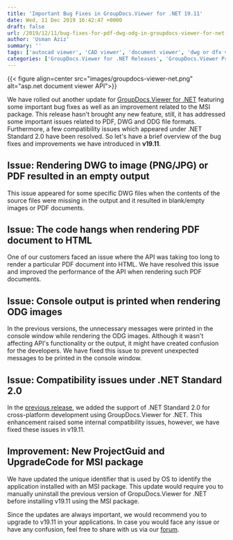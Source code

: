 ```yaml
---
title: 'Important Bug Fixes in GroupDocs.Viewer for .NET 19.11'
date: Wed, 11 Dec 2019 16:42:47 +0000
draft: false
url: /2019/12/11/bug-fixes-for-pdf-dwg-odg-in-groupdocs-viewer-for-net-api/
author: 'Usman Aziz'
summary: ''
tags: ['autocad viewer', 'CAD viewer', 'document viewer', 'dwg or dfx viewer', 'Excel viewer', 'html5 document viewer', 'visio viewer', 'vsdx viewer', 'web document viewer', 'Word Viewer']
categories: ['GroupDocs.Viewer for .NET Releases', 'GroupDocs.Viewer Product Family']
---
```




{{< figure align=center src="images/groupdocs-viewer-net.png" alt="asp.net document viewer API">}}


We have rolled out another update for [GroupDocs.Viewer for .NET](https://products.groupdocs.com/viewer/net) featuring some important bug fixes as well as an improvement related to the MSI package. This release hasn't brought any new feature, still, it has addressed some important issues related to PDF, DWG and ODG file formats. Furthermore, a few compatibility issues which appeared under .NET Standard 2.0 have been resolved. So let's have a brief overview of the bug fixes and improvements we have introduced in **v19.11**.

## Issue: Rendering DWG to image (PNG/JPG) or PDF resulted in an empty output

This issue appeared for some specific DWG files when the contents of the source files were missing in the output and it resulted in blank/empty images or PDF documents.

## Issue: The code hangs when rendering PDF document to HTML

One of our customers faced an issue where the API was taking too long to render a particular PDF document into HTML. We have resolved this issue and improved the performance of the API when rendering such PDF documents.

## Issue: Console output is printed when rendering ODG images

In the previous versions, the unnecessary messages were printed in the console window while rendering the ODG images. Although it wasn't affecting API's functionality or the output, it might have created confusion for the developers. We have fixed this issue to prevent unexpected messages to be printed in the console window.

## Issue: Compatibility issues under .NET Standard 2.0

In the [previous release](https://blog.groupdocs.com/2019/11/07/support-of-net-standard-and-net-core-in-groupdocs-viewer-for-net/), we added the support of .NET Standard 2.0 for cross-platform development using GroupDocs.Viewer for .NET. This enhancement raised some internal compatibility issues, however, we have fixed these issues in v19.11.

## Improvement: New ProjectGuid and UpgradeCode for MSI package

We have updated the unique identifier that is used by OS to identify the application installed with an MSI package. This update would require you to manually uninstall the previous version of GropuDocs.Viewer for .NET before installing v19.11 using the MSI package.

Since the updates are always important, we would recommend you to upgrade to v19.11 in your applications. In case you would face any issue or have any confusion, feel free to share with us via our [forum](https://forum.groupdocs.com/c/viewer).




